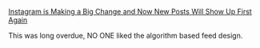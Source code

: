 [Instagram is Making a Big Change and Now New Posts Will Show Up First Again](http://time.com/5210976/instagram-chronological-feed-algorithm-changes/)

This was long overdue, NO ONE liked the algorithm based feed design.
